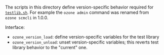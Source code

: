 <!---
  Licensed under the Apache License, Version 2.0 (the "License");
  you may not use this file except in compliance with the License.
  You may obtain a copy of the License at

   http://www.apache.org/licenses/LICENSE-2.0

  Unless required by applicable law or agreed to in writing, software
  distributed under the License is distributed on an "AS IS" BASIS,
  WITHOUT WARRANTIES OR CONDITIONS OF ANY KIND, either express or implied.
  See the License for the specific language governing permissions and
  limitations under the License. See accompanying LICENSE file.
-->

The scripts in this directory define version-specific behavior required for [`testlib.sh`](../../testlib.sh).  For example the `ozone admin` command was renamed from `ozone scmcli` in 1.0.0.

Interface:

 * `ozone_version_load`: define version-specific variables for the test library
 * `ozone_version_unload`: unset version-specific variables; this reverts test library behavior to the "current" one.
